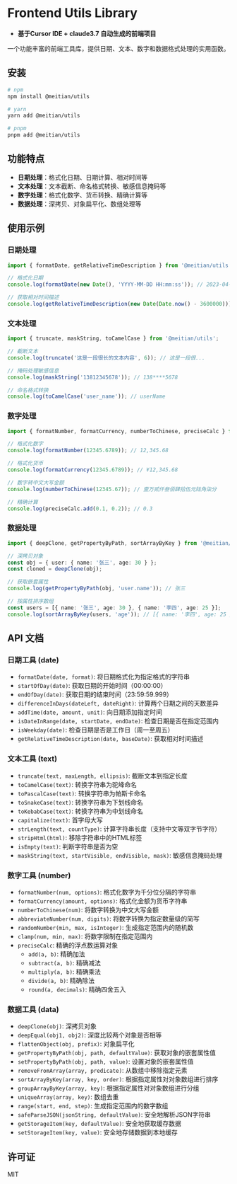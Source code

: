 # Frontend Utils Library
- **基于Cursor IDE + claude3.7 自动生成的前端项目**

一个功能丰富的前端工具库，提供日期、文本、数字和数据格式处理的实用函数。

## 安装

```bash
# npm
npm install @meitian/utils

# yarn
yarn add @meitian/utils

# pnpm
pnpm add @meitian/utils
```

## 功能特点

- **日期处理**：格式化日期、日期计算、相对时间等
- **文本处理**：文本截断、命名格式转换、敏感信息掩码等
- **数字处理**：格式化数字、货币转换、精确计算等
- **数据处理**：深拷贝、对象扁平化、数组处理等

## 使用示例

### 日期处理

```typescript
import { formatDate, getRelativeTimeDescription } from '@meitian/utils';

// 格式化日期
console.log(formatDate(new Date(), 'YYYY-MM-DD HH:mm:ss')); // 2023-04-01 14:30:45

// 获取相对时间描述
console.log(getRelativeTimeDescription(new Date(Date.now() - 3600000))); // 1小时前
```

### 文本处理

```typescript
import { truncate, maskString, toCamelCase } from '@meitian/utils';

// 截断文本
console.log(truncate('这是一段很长的文本内容', 6)); // 这是一段很...

// 掩码处理敏感信息
console.log(maskString('13812345678')); // 138****5678

// 命名格式转换
console.log(toCamelCase('user_name')); // userName
```

### 数字处理

```typescript
import { formatNumber, formatCurrency, numberToChinese, preciseCalc } from '@meitian/utils';

// 格式化数字
console.log(formatNumber(12345.6789)); // 12,345.68

// 格式化货币
console.log(formatCurrency(12345.6789)); // ¥12,345.68

// 数字转中文大写金额
console.log(numberToChinese(12345.67)); // 壹万贰仟叁佰肆拾伍元陆角柒分

// 精确计算
console.log(preciseCalc.add(0.1, 0.2)); // 0.3
```

### 数据处理

```typescript
import { deepClone, getPropertyByPath, sortArrayByKey } from '@meitian/utils';

// 深拷贝对象
const obj = { user: { name: '张三', age: 30 } };
const cloned = deepClone(obj);

// 获取嵌套属性
console.log(getPropertyByPath(obj, 'user.name')); // 张三

// 按属性排序数组
const users = [{ name: '张三', age: 30 }, { name: '李四', age: 25 }];
console.log(sortArrayByKey(users, 'age')); // [{ name: '李四', age: 25 }, { name: '张三', age: 30 }]
```

## API 文档

### 日期工具 (date)

- `formatDate(date, format)`: 将日期格式化为指定格式的字符串
- `startOfDay(date)`: 获取日期的开始时间（00:00:00）
- `endOfDay(date)`: 获取日期的结束时间（23:59:59.999）
- `differenceInDays(dateLeft, dateRight)`: 计算两个日期之间的天数差异
- `addTime(date, amount, unit)`: 向日期添加指定时间
- `isDateInRange(date, startDate, endDate)`: 检查日期是否在指定范围内
- `isWeekday(date)`: 检查日期是否是工作日（周一至周五）
- `getRelativeTimeDescription(date, baseDate)`: 获取相对时间描述

### 文本工具 (text)

- `truncate(text, maxLength, ellipsis)`: 截断文本到指定长度
- `toCamelCase(text)`: 转换字符串为驼峰命名
- `toPascalCase(text)`: 转换字符串为帕斯卡命名
- `toSnakeCase(text)`: 转换字符串为下划线命名
- `toKebabCase(text)`: 转换字符串为中划线命名
- `capitalize(text)`: 首字母大写
- `strLength(text, countType)`: 计算字符串长度（支持中文等双字节字符）
- `stripHtml(html)`: 移除字符串中的HTML标签
- `isEmpty(text)`: 判断字符串是否为空
- `maskString(text, startVisible, endVisible, mask)`: 敏感信息掩码处理

### 数字工具 (number)

- `formatNumber(num, options)`: 格式化数字为千分位分隔的字符串
- `formatCurrency(amount, options)`: 格式化金额为货币字符串
- `numberToChinese(num)`: 将数字转换为中文大写金额
- `abbreviateNumber(num, digits)`: 将数字转换为指定数量级的简写
- `randomNumber(min, max, isInteger)`: 生成指定范围内的随机数
- `clamp(num, min, max)`: 将数字限制在指定范围内
- `preciseCalc`: 精确的浮点数运算对象
  - `add(a, b)`: 精确加法
  - `subtract(a, b)`: 精确减法
  - `multiply(a, b)`: 精确乘法
  - `divide(a, b)`: 精确除法
  - `round(a, decimals)`: 精确四舍五入

### 数据工具 (data)

- `deepClone(obj)`: 深拷贝对象
- `deepEqual(obj1, obj2)`: 深度比较两个对象是否相等
- `flattenObject(obj, prefix)`: 对象扁平化
- `getPropertyByPath(obj, path, defaultValue)`: 获取对象的嵌套属性值
- `setPropertyByPath(obj, path, value)`: 设置对象的嵌套属性值
- `removeFromArray(array, predicate)`: 从数组中移除指定元素
- `sortArrayByKey(array, key, order)`: 根据指定属性对对象数组进行排序
- `groupArrayByKey(array, key)`: 根据指定属性对对象数组进行分组
- `uniqueArray(array, key)`: 数组去重
- `range(start, end, step)`: 生成指定范围内的数字数组
- `safeParseJSON(jsonString, defaultValue)`: 安全地解析JSON字符串
- `getStorageItem(key, defaultValue)`: 安全地获取缓存数据
- `setStorageItem(key, value)`: 安全地存储数据到本地缓存

## 许可证

MIT 